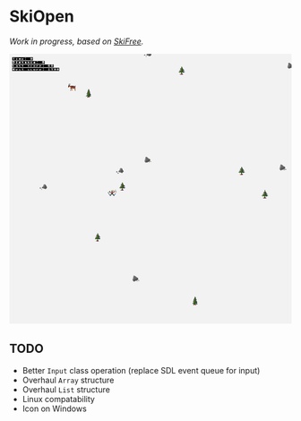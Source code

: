 # SkiOpen

*Work in progress, based on [SkiFree](http://ski.ihoc.net).*

![screenshot](ski.png "screenshot")

## TODO

- Better `Input` class operation (replace SDL event queue for input)
- Overhaul `Array` structure
- Overhaul `List` structure
- Linux compatability
- Icon on Windows

